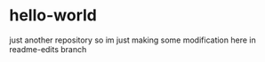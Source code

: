 # hello-world
just another repository
so im just making some modification here in readme-edits branch
